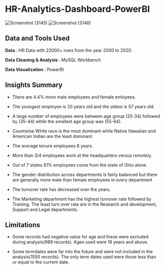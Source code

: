 # HR-Analytics-Dashboard-PowerBI
![Screenshot (3145)](https://github.com/trafo41/HR-Analytics-Project/assets/37511094/d44b34e1-9230-4b8f-b0e7-2376d1df75a8)
![Screenshot (3146)](https://github.com/trafo41/HR-Analytics-Project/assets/37511094/966e9cee-eb57-48cf-8f2b-36dda5d9b8d9)

Data and Tools Used
-------------------
**Data** : HR Data with 22000+ rows from the year 2000 to 2020.

**Data Cleaning & Analysis** : MySQL Workbench

**Data Visualization** : PowerBI


Insights Summary
----------------

* There are 4.4% more male employees and female emloyees.

* The youngest employee is 20 years old and the oldest is 57 years old.

* A large number of employees were between age group (25-34) followed by (35-44) while the smallest age group was (55-64).

* Countwise White race is the most dominant while Native Hawaiian and American Indian are the least dominant.

* The average tenure employees 8 years.

* More than 3/4 employees work at the headquarters versus remotely.

* Out of 7 states 81% employees come from the state of Ohio alone.

* The gender distribution across departments is fairly balanced but there are generally more male than female employees in every department

* The turnover rate has decreased over the years.

* The Marketing department has the highest turnover rate followed by Training. The least turn over rate are in the Research and development, Support and Legal departments.


Limitations
-----------

* Some records had negative value for age and these were excluded during analysis(989 records). Ages used were 18 years and above.

* Some termdates were far into the future and were not included in the analysis(1550 records). The only term dates used were those less than or equal to the current date.
